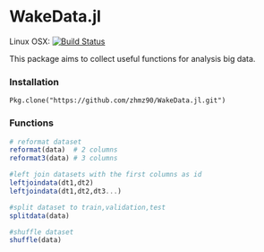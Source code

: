 # WakeData.jl

Linux OSX: [![Build Status](https://travis-ci.org/zhmz90/WakeData.jl.svg?branch=master)](https://travis-ci.org/zhmz90/WakeData.jl)

This package aims to collect useful functions for analysis big data.

### Installation

    Pkg.clone("https://github.com/zhmz90/WakeData.jl.git")
	
### Functions 

```Julia
# reformat dataset
reformat(data)  # 2 columns
reformat3(data) # 3 columns

#left join datasets with the first columns as id
leftjoindata(dt1,dt2) 
leftjoindata(dt1,dt2,dt3...)

#split dataset to train,validation,test
splitdata(data)

#shuffle dataset 
shuffle(data)

```

	
